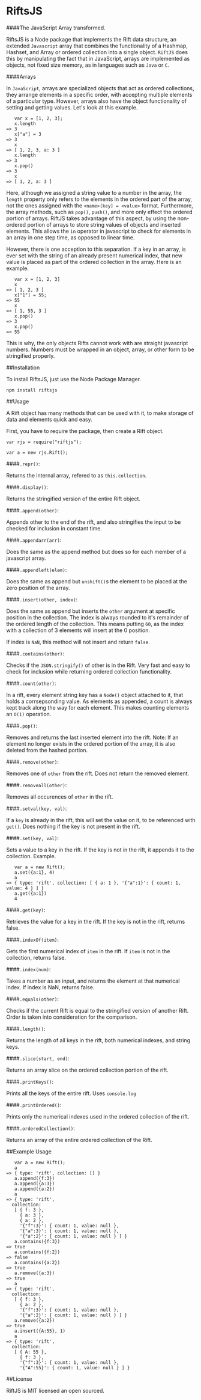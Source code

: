 # RiftsJS

####The JavaScript Array transformed.

RiftsJS is a Node package that implements the Rift data structure, an extended `Javascript` array that combines the functionality of a Hashmap, Hashset, and Array or ordered collection into a single object. `RiftJS` does this by manipulating the fact that in JavaScript, arrays are implemented as objects, not fixed size memory, as in languages such as `Java` or `C`.

####Arrays

In `JavaScript`, arrays are specialized objects that act as ordered collections, they arrange elements in a specific order, with accepting multiple elements of a particular type. However, arrays also have the object functionality of setting and getting values. Let's look at this example.

```
   var x = [1, 2, 3];
   x.length
=> 3
   x["a"] = 3
=> 3
   x
=> [ 1, 2, 3, a: 3 ]
   x.length
=> 3
   x.pop()
=> 3
   x
=> [ 1, 2, a: 3 ]
```

Here, although we assigned a string value to a number in the array, the `length` property only refers to the elements in the ordered part of the array, not the ones assigned with the `<name>[key] = <value>` format. Furthermore, the array methods, such as `pop()`, `push()`, and more only effect the ordered portion of arrays. RiftJS takes advantage of this aspect, by using the non-ordered portion of arrays to store string values of objects and inserted elements. This allows the `in` operator in javascript to check for elements in an array in one step time, as opposed to linear time.

However, there is one acception to this separation. If a key in an array, is ever set with the string of an already present numerical index, that new value is placed as part of the ordered collection in the array. Here is an example.

```
   var x = [1, 2, 3]
   x
=> [ 1, 2, 3 ]
   x["1"] = 55;
=> 55
   x
=> [ 1, 55, 3 ]
   x.pop()
=> 3
   x.pop()
=> 55
```

This is why, the only objects Rifts cannot work with are straight javascript numbers. Numbers must be wrapped in an object, array, or other form to be stringified properly.

##Installation

To install RiftsJS, just use the Node Package Manager.

```
npm install riftsjs
```

##Usage

A Rift object has many methods that can be used with it, to make storage of data and elements quick and easy.

First, you have to require the package, then create a Rift object.

```
var rjs = require("riftjs");

var a = new rjs.Rift();
```
####`.repr()`:

Returns the internal array, refered to as `this.collection`.

####`.display()`:

Returns the stringified version of the entire Rift object.

####`.append(other)`:

Appends other to the end of the rift, and also stringifies the input to be checked for inclusion in constant time.

####`.appendarr(arr)`:

Does the same as the append method but does so for each member of a javascript array.

####`.appendleft(elem)`:

Does the same as append but `unshift()`s the element to be placed at the zero position of the array.

####`.insert(other, index)`:

Does the same as append but inserts the `other` argument at specific position in the collection. The index is always rounded to it's remainder of the ordered length of the collection. This means putting `60`, as the index with a collection of 3 elements will insert at the 0 position.

If index is `NaN`, this method will not insert and return  `false`.

####`.contains(other)`:

Checks if the `JSON.stringify()` of other is in the Rift. Very fast and easy to check for inclusion while returning ordered collection functionality.

####`.count(other)`:

In a rift, every element string key has a `Node()` object attached to it, that holds a corrsepsonding value. As elements as appended, a count is always kept track along the way for each element. This makes counting elements an `O(1)` operation.

####`.pop()`:

Removes and returns the last inserted element into the rift. Note: If an element no longer exists in the ordered portion of the array, it is also deleted from the hashed portion.

####`.remove(other)`:

Removes one of `other` from the rift. Does not return the removed element.

####`.removeall(other)`:

Removes all occurences of `other` in the rift.

####`.setval(key, val)`:

If a `key` is already in the rift, this will set the value on it, to be referenced with `get()`. Does nothing if the key is not present in the rift.

####`.set(key, val)`:

Sets a value to a key in the rift. If the key is not in the rift, it appends it to the collection. Example.

```
   var a = new Rift();
   a.set({a:1}, 4)
   a
=> { type: 'rift', collection: [ { a: 1 }, '{"a":1}': { count: 1, value: 4 } ] }
   a.get({a:1})
   4
```

####`.get(key)`:

Retrieves the value for a key in the rift. If the key is not in the rift, returns false.

####`.indexOf(item)`:

Gets the first numerical index of `item` in the rift. If `item` is not in the collection, returns false.

####`.index(num)`:

Takes a number as an input, and returns the element at that numerical index. If index is NaN, returns false.

####`.equals(other)`:

Checks if the current Rift is equal to the stringified version of another Rift. Order is taken into consideration for the comparison.

####`.length()`:

Returns the length of all keys in the rift, both numerical indexes, and string keys.

####`.slice(start, end)`:

Returns an array slice on the ordered collection portion of the rift.

####`.printKeys()`:

Prints all the keys of the entire rift. Uses `console.log`

####`.printOrdered()`:

Prints only the numerical indexes used in the ordered collection of the rift.

####`.orderedCollection()`:

Returns an array of the entire ordered collection of the Rift.

##Example Usage

```
   var a = new Rift();
   a
=> { type: 'rift', collection: [] }
   a.append({f:3})
   a.append({a:3})
   a.append({a:2})
   a
=> { type: 'rift',
  collection: 
   [ { f: 3 },
     { a: 3 },
     { a: 2 },
     '{"f":3}': { count: 1, value: null },
     '{"a":3}': { count: 1, value: null },
     '{"a":2}': { count: 1, value: null } ] }
   a.contains({f:3})
=> true
   a.contains({f:2})
=> false
   a.contains({a:2})
=> true
   a.remove({a:3})
=> true
   a
=> { type: 'rift',
  collection: 
   [ { f: 3 },
     { a: 2 },
     '{"f":3}': { count: 1, value: null },
     '{"a":2}': { count: 1, value: null } ] }
   a.remove({a:2})
=> true
   a.insert({A:55}, 1)
   a
=> { type: 'rift',
  collection: 
   [ { A: 55 },
     { f: 3 },
     '{"f":3}': { count: 1, value: null },
     '{"A":55}': { count: 1, value: null } ] }
```

##License

RiftJS is MIT licensed an open sourced.